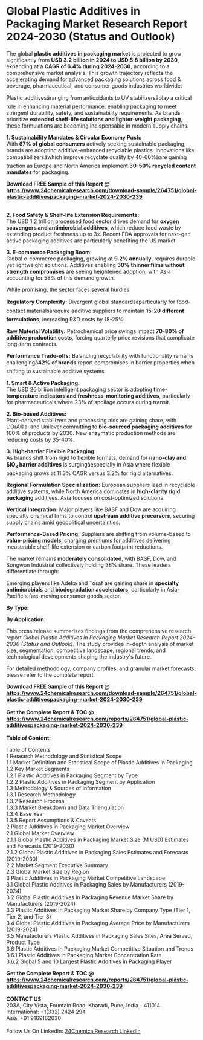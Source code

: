<h1>Global Plastic Additives in Packaging Market Research Report 2024-2030 (Status and Outlook)</h1><p>The global <strong>plastic additives in packaging market</strong> is projected to grow significantly from <strong>USD 3.2 billion in 2024 to USD 5.8 billion by 2030</strong>, expanding at a <strong>CAGR of 6.4% during 2024-2030</strong>, according to a comprehensive market analysis. This growth trajectory reflects the accelerating demand for advanced packaging solutions across food &amp; beverage, pharmaceutical, and consumer goods industries worldwide.</p><p>Plastic additivesâranging from antioxidants to UV stabilizersâplay a critical role in enhancing material performance, enabling packaging to meet stringent durability, safety, and sustainability requirements. As brands prioritize <strong>extended shelf-life solutions and lighter-weight packaging</strong>, these formulations are becoming indispensable in modern supply chains.</p><p><strong>1. Sustainability Mandates &amp; Circular Economy Push:</strong><br>
With <strong>67% of global consumers</strong> actively seeking sustainable packaging, brands are adopting additive-enhanced recyclable plastics. Innovations like compatibilizersâwhich improve recyclate quality by 40-60%âare gaining traction as Europe and North America implement <strong>30-50% recycled content mandates</strong> for packaging.</p><div><b>Download FREE Sample of this Report @ 
            <a href="https://www.24chemicalresearch.com/download-sample/264751/global-plastic-additivespackaging-market-2024-2030-239">
            https://www.24chemicalresearch.com/download-sample/264751/global-plastic-additivespackaging-market-2024-2030-239</a></b></div><br><p><strong>2. Food Safety &amp; Shelf-life Extension Requirements:</strong><br>
The USD 1.2 trillion processed food sector drives demand for <strong>oxygen scavengers and antimicrobial additives</strong>, which reduce food waste by extending product freshness up to 3x. Recent FDA approvals for next-gen active packaging additives are particularly benefiting the US market.</p><p><strong>3. E-commerce Packaging Boom:</strong><br>
Global e-commerce packaging, growing at <strong>9.2% annually</strong>, requires durable yet lightweight solutions. Additives enabling <strong>30% thinner films without strength compromises</strong> are seeing heightened adoption, with Asia accounting for 58% of this demand growth.</p><p>While promising, the sector faces several hurdles:</p><p><strong>Regulatory Complexity:</strong> Divergent global standardsâparticularly for food-contact materialsârequire additive suppliers to maintain <strong>15-20 different formulations</strong>, increasing R&amp;D costs by 18-25%.</p><p><strong>Raw Material Volatility:</strong> Petrochemical price swings impact <strong>70-80% of additive production costs</strong>, forcing quarterly price revisions that complicate long-term contracts.</p><p><strong>Performance Trade-offs:</strong> Balancing recyclability with functionality remains challengingâ<strong>42% of brands</strong> report compromises in barrier properties when shifting to sustainable additive systems.</p><p><strong>1. Smart &amp; Active Packaging:</strong><br>
The USD 26 billion intelligent packaging sector is adopting <strong>time-temperature indicators and freshness-monitoring additives</strong>, particularly for pharmaceuticals where 23% of spoilage occurs during transit.</p><p><strong>2. Bio-based Additives:</strong><br>
Plant-derived stabilizers and processing aids are gaining share, with L'OrÃ©al and Unilever committing to <strong>bio-sourced packaging additives</strong> for 100% of products by 2030. New enzymatic production methods are reducing costs by 35-40%.</p><p><strong>3. High-barrier Flexible Packaging:</strong><br>
As brands shift from rigid to flexible formats, demand for <strong>nano-clay and SiO<sub>x</sub> barrier additives</strong> is surgingâespecially in Asia where flexible packaging grows at 11.3% CAGR versus 3.2% for rigid alternatives.</p><p><strong>Regional Formulation Specialization:</strong> European suppliers lead in recyclable additive systems, while North America dominates in <strong>high-clarity rigid packaging</strong> additives. Asia focuses on cost-optimized solutions.</p><p><strong>Vertical Integration:</strong> Major players like BASF and Dow are acquiring specialty chemical firms to control <strong>upstream additive precursors</strong>, securing supply chains amid geopolitical uncertainties.</p><p><strong>Performance-Based Pricing:</strong> Suppliers are shifting from volume-based to <strong>value-pricing models</strong>, charging premiums for additives delivering measurable shelf-life extension or carbon footprint reductions.</p><p>The market remains <strong>moderately consolidated</strong>, with BASF, Dow, and Songwon Industrial collectively holding 38% share. These leaders differentiate through:</p><p>Emerging players like Adeka and Tosaf are gaining share in <strong>specialty antimicrobials</strong> and <strong>biodegradation accelerators</strong>, particularly in Asia-Pacific's fast-moving consumer goods sector.</p><p><strong>By Type:</strong></p><p><strong>By Application:</strong></p><p>This press release summarizes findings from the comprehensive research report <em>Global Plastic Additives in Packaging Market Research Report 2024-2030 (Status and Outlook)</em>. The study provides in-depth analysis of market size, segmentation, competitive landscape, regional trends, and technological developments shaping the industry's future.</p><p>For detailed methodology, company profiles, and granular market forecasts, please refer to the complete report.</p><div><b>Download FREE Sample of this Report @ 
            <a href="https://www.24chemicalresearch.com/download-sample/264751/global-plastic-additivespackaging-market-2024-2030-239">
            https://www.24chemicalresearch.com/download-sample/264751/global-plastic-additivespackaging-market-2024-2030-239</a></b></div><br><div><b>Get the Complete Report & TOC @ 
            <a href="https://www.24chemicalresearch.com/reports/264751/global-plastic-additivespackaging-market-2024-2030-239">
            https://www.24chemicalresearch.com/reports/264751/global-plastic-additivespackaging-market-2024-2030-239</a></b></div><br>
            <b>Table of Content:</b><p>Table of Contents<br />
1 Research Methodology and Statistical Scope<br />
1.1 Market Definition and Statistical Scope of Plastic Additives in Packaging<br />
1.2 Key Market Segments<br />
1.2.1 Plastic Additives in Packaging Segment by Type<br />
1.2.2 Plastic Additives in Packaging Segment by Application<br />
1.3 Methodology & Sources of Information<br />
1.3.1 Research Methodology<br />
1.3.2 Research Process<br />
1.3.3 Market Breakdown and Data Triangulation<br />
1.3.4 Base Year<br />
1.3.5 Report Assumptions & Caveats<br />
2 Plastic Additives in Packaging Market Overview<br />
2.1 Global Market Overview<br />
2.1.1 Global Plastic Additives in Packaging Market Size (M USD) Estimates and Forecasts (2019-2030)<br />
2.1.2 Global Plastic Additives in Packaging Sales Estimates and Forecasts (2019-2030)<br />
2.2 Market Segment Executive Summary<br />
2.3 Global Market Size by Region<br />
3 Plastic Additives in Packaging Market Competitive Landscape<br />
3.1 Global Plastic Additives in Packaging Sales by Manufacturers (2019-2024)<br />
3.2 Global Plastic Additives in Packaging Revenue Market Share by Manufacturers (2019-2024)<br />
3.3 Plastic Additives in Packaging Market Share by Company Type (Tier 1, Tier 2, and Tier 3)<br />
3.4 Global Plastic Additives in Packaging Average Price by Manufacturers (2019-2024)<br />
3.5 Manufacturers Plastic Additives in Packaging Sales Sites, Area Served, Product Type<br />
3.6 Plastic Additives in Packaging Market Competitive Situation and Trends<br />
3.6.1 Plastic Additives in Packaging Market Concentration Rate<br />
3.6.2 Global 5 and 10 Largest Plastic Additives in Packaging Player</p><div><b>Get the Complete Report & TOC @ 
            <a href="https://www.24chemicalresearch.com/reports/264751/global-plastic-additivespackaging-market-2024-2030-239">
            https://www.24chemicalresearch.com/reports/264751/global-plastic-additivespackaging-market-2024-2030-239</a></b></div><br><b>CONTACT US:</b><br>
            203A, City Vista, Fountain Road, Kharadi, Pune, India - 411014<br>
            International: +1(332) 2424 294<br>
            Asia: +91 9169162030 <br><br>
            Follow Us On LinkedIn: <a href="https://www.linkedin.com/company/24chemicalresearch/">24ChemicalResearch LinkedIn</a>